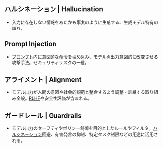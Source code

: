 <!-- 記事URL:https://github.com/takata150802/tech_glossary/blob/main/output/ai/llm-ethics-safety.md# -->

## ハルシネーション | Hallucination<a id="44OP44Or44K344ON44O844K344On44OzIHwgSGFsbHVjaW5hdGlvbg=="></a>

- 入力に存在しない情報をあたかも事実のように生成する、生成モデル特有の誤り。

## Prompt Injection<a id="UHJvbXB0IEluamVjdGlvbg=="></a>

- <a href="https://github.com/takata150802/tech_glossary/blob/main/output/ai/llm.md#44OX44Ot44Oz44OX44OIIHwgUHJvbXB0">プロンプト</a>内に意図的な命令を埋め込み、モデルの出力意図的に改変させる攻撃手法。セキュリティリスクの一種。

## アライメント | Alignment<a id="44Ki44Op44Kk44Oh44Oz44OIIHwgQWxpZ25tZW50"></a>

- モデル出力が人間の意図や社会的規範と整合するよう調整・訓練する取り組み全般。<a href="https://github.com/takata150802/tech_glossary/blob/main/output/ai/llm-training.md#UkxIRiB8IFJlaW5mb3JjZW1lbnQgTGVhcm5pbmcgZnJvbSBIdW1hbiBGZWVkYmFjaw==">RLHF</a>や安全性評価が含まれる。

## ガードレール | Guardrails<a id="44Ks44O844OJ44Os44O844OrIHwgR3VhcmRyYWlscw=="></a>

- モデル出力のセーフティやポリシー制御を目的としたルールやフィルタ。<a href="https://github.com/takata150802/tech_glossary/blob/main/output/ai/llm-ethics-safety.md#44OP44Or44K344ON44O844K344On44OzIHwgSGFsbHVjaW5hdGlvbg==">ハルシネーション</a>回避、有害発言の抑制、特定タスク制限などの用途に活用される。
